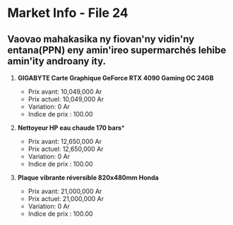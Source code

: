 # Market Info - File 24

## Vaovao mahakasika ny fiovan'ny vidin'ny entana(PPN) eny amin'ireo supermarchés lehibe amin'ity androany ity.

1. **GIGABYTE Carte Graphique GeForce RTX 4090 Gaming OC 24GB**
   - Prix avant: 10,049,000 Ar
   - Prix actuel: 10,049,000 Ar
   - Variation: 0 Ar
   - Indice de prix : 100.00

2. **Nettoyeur HP eau chaude 170 bars***
   - Prix avant: 12,650,000 Ar
   - Prix actuel: 12,650,000 Ar
   - Variation: 0 Ar
   - Indice de prix : 100.00

3. **Plaque vibrante réversible 820x480mm Honda**
   - Prix avant: 21,000,000 Ar
   - Prix actuel: 21,000,000 Ar
   - Variation: 0 Ar
   - Indice de prix : 100.00

